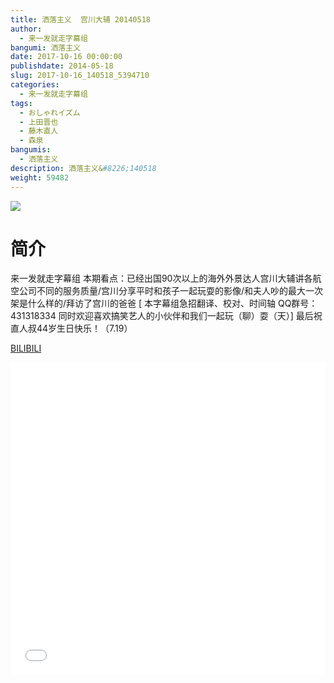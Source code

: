 ```yaml
---
title: 洒落主义  宫川大辅 20140518
author: 
  - 来一发就走字幕组
bangumi: 洒落主义
date: 2017-10-16 00:00:00
publishdate: 2014-05-18
slug: 2017-10-16_140518_5394710
categories: 
  - 来一发就走字幕组
tags: 
  - おしゃれイズム
  - 上田晋也
  - 藤木直人
  - 森泉
bangumis: 
  - 洒落主义
description: 洒落主义&#8226;140518
weight: 59482
---
```


![](https://i.imgur.com/RAillhG.jpg)

# 简介  
来一发就走字幕组 本期看点：已经出国90次以上的海外外景达人宫川大辅讲各航空公司不同的服务质量/宫川分享平时和孩子一起玩耍的影像/和夫人吵的最大一次架是什么样的/拜访了宫川的爸爸
[ 本字幕组急招翻译、校对、时间轴  QQ群号：431318334 同时欢迎喜欢搞笑艺人的小伙伴和我们一起玩（聊）耍（天）]
最后祝直人叔44岁生日快乐！（7.19）

  [BILIBILI](https://www.bilibili.com/video/av5394710/)


  <iframe src="//www.bilibili.com/html/html5player.html?cid=8769603&aid=5394710" width="100%" height="500" frameborder="0" allowfullscreen="allowfullscreen"></iframe>
